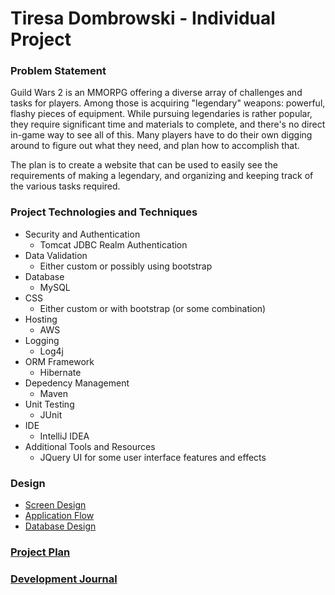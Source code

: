 # Tiresa Dombrowski - Individual Project

### Problem Statement

Guild Wars 2 is an MMORPG offering a diverse array of challenges and tasks for players. Among those is acquiring "legendary" weapons: powerful, flashy pieces of equipment. While pursuing legendaries is rather popular, they require significant time and materials to complete, and there's no direct in-game way to see all of this. Many players have to do their own digging around to figure out what they need, and plan how to accomplish that. 

The plan is to create a website that can be used to easily see the requirements of making a legendary, and organizing and keeping track of the various tasks required. 

### Project Technologies and Techniques
 * Security and Authentication
    * Tomcat JDBC Realm Authentication
 * Data Validation
    * Either custom or possibly using bootstrap
 * Database
    * MySQL
 * CSS
    * Either custom or with bootstrap (or some combination)
 * Hosting
    * AWS
 * Logging
    * Log4j
 * ORM Framework
    * Hibernate
 * Depedency Management
    * Maven
 * Unit Testing
    * JUnit
 * IDE
    * IntelliJ IDEA
 * Additional Tools and Resources
    * JQuery UI for some user interface features and effects
 

### Design
* [Screen Design](screendesign)
* [Application Flow](applicationflow.md)
* [Database Design](databasedesign.md)

### [Project Plan](projectplan.md)
### [Development Journal](timelog.md)

